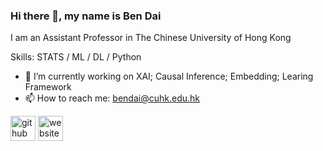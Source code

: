 ### Hi there 👋, my name is Ben Dai
I am an Assistant Professor in The Chinese University of Hong Kong

Skills: STATS / ML / DL / Python

- 🔭 I’m currently working on XAI; Causal Inference; Embedding; Learing Framework 
- 📫 How to reach me: bendai@cuhk.edu.hk 


[<img src='https://cdn.jsdelivr.net/npm/simple-icons@3.0.1/icons/github.svg' alt='github' height='40'>](https://github.com/statmlben)  [<img src='https://cdn.jsdelivr.net/npm/simple-icons@3.0.1/icons/icloud.svg' alt='website' height='40'>](www.bendai.org)  

<!-- [![Top Langs](https://github-readme-stats.vercel.app/api/top-langs/?username=statmlben)](https://github.com/anuraghazra/github-readme-stats)

![GitHub stats](https://github-readme-stats.vercel.app/api?username=statmlben&show_icons=true)  

 -->

